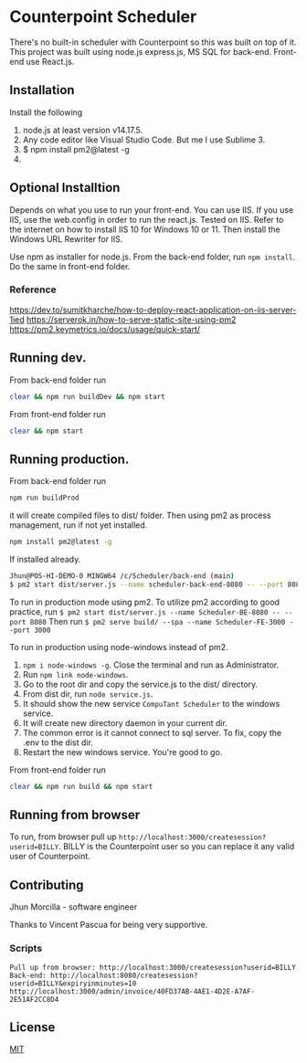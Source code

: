 # Counterpoint Scheduler

There's no built-in scheduler with Counterpoint so this was built on top of it. This project was built using node.js express.js, MS SQL for back-end. Front-end use React.js.

## Installation

Install the following
1. node.js at least version v14.17.5.
2. Any code editor like Visual Studio Code. But me I use Sublime 3.
3. $ npm install pm2@latest -g
4. 

## Optional Installtion
Depends on what you use to run your front-end. You can use IIS. If you use IIS, use the web.config in order to run the react.js.
Tested on IIS. Refer to the internet on how to install IIS 10 for Windows 10 or 11. Then install the Windows URL Rewriter for IIS.

Use npm as installer for node.js. From the back-end folder, run `npm install`. Do the same in front-end folder.

### Reference
https://dev.to/sumitkharche/how-to-deploy-react-application-on-iis-server-1ied
https://serverok.in/how-to-serve-static-site-using-pm2
https://pm2.keymetrics.io/docs/usage/quick-start/




## Running dev.
From back-end folder run

```bash
clear && npm run buildDev && npm start
```
From front-end folder run
```bash
clear && npm start
```

## Running production.
From back-end folder run

```bash
npm run buildProd
```
it will create compiled files to dist/ folder.
Then using pm2 as process management, run if not yet installed.
```bash
npm install pm2@latest -g
```
If installed already.
```bash
Jhun@POS-HI-DEMO-0 MINGW64 /c/Scheduler/back-end (main)
$ pm2 start dist/server.js --name scheduler-back-end-8080 -- --port 8080
```

To run in production mode using pm2.
To utilize pm2 according to good practice, run `$ pm2 start dist/server.js --name Scheduler-BE-8080 -- --port 8080`
Then run `$ pm2 serve build/ --spa --name Scheduler-FE-3000 --port 3000`


To run in production using node-windows instead of pm2.
1. `npm i node-windows -g`. Close the terminal and run as Administrator.
2. Run `npm link node-windows`.
3. Go to the root dir and copy the service.js to the dist/ directory.
4. From dist dir, run `node service.js`.
5. It should show the new service `CompuTant Scheduler` to the windows service.
6. It will create new directory daemon in your current dir.
7. The common error is it cannot connect to sql server. To fix, copy the .env to the dist dir.
8. Restart the new windows service. You're good to go. 


From front-end folder run
```bash
clear && npm run build && npm start
```

## Running from browser
To run, from browser pull up `http://localhost:3000/createsession?userid=BILLY`. BILLY is the Counterpoint user so you can replace it any valid user of Counterpoint.

## Contributing

Jhun Morcilla - software engineer

Thanks to Vincent Pascua for being very supportive.

### Scripts
```
Pull up from browser: http://localhost:3000/createsession?userid=BILLY
Back-end: http://localhost:8080/createsession?userid=BILLY&expiryinminutes=10
http://localhost:3000/admin/invoice/40FD37AB-4AE1-4D2E-A7AF-2E51AF2CC8D4
```

## License

[MIT](https://choosealicense.com/licenses/mit/)